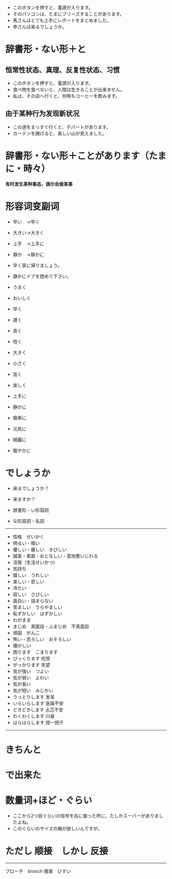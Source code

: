 - このボタンを押すと、電源が入ります。
- そのパソコンは、たまにフリーズすることがあります。
- 馬さんはとても上手にレポートをまとめました。
- 李さんは来るでしょうか。

# 辞書形・ない形＋と
## **恒常性状态、真理、反复性状态、习惯**
- このボタンを押すと、電源が入ります。
- 食べ物を食べないと、人間は生きることが出来ません。
- 私は、その店へ行くと、何時もコーヒーを飲みます。

## **由于某种行为发现新状况**
- この道をまっすぐ行くと、デパートがあります。
- カーテンを開けると、美しい山が見えました。

# 辞書形・ない形＋ことがあります（たまに・時々）
**有时发生某种事态，偶尔会做某事**

# 形容词变副词
- 早い　→早く
- 大きい→大きく
- 上手　→上手に
- 静か　→静かに


- 早く家に帰りましょう。
- 静かにドアを閉めて下さい。


- うまく
- おいしく
- 早く
- 遅く
- 長く
- 短く
- 大きく
- 小さく
- 高く
- 楽しく


- 上手に
- 静かに
- 簡単に
- 元気に
- 綺麗に
- 賑やかに



# でしょうか
- 来るでしょうか？
- 来ますか？


- 辞書形・い形容詞
- な形容詞・名詞

---
- 性格　せいかく
- 明るい・暗い
- 優しい・厳しい　きびしい
- 誠実・素直・おとなしい・意地悪いじわる
- 活発（生活せいかつ）
- 気持ち
- 嬉しい　うれしい
- 楽しい・悲しい
- 冷たい
- 寂しい　さびしい
- 面白い・詰まらない
- 羨ましい　うらやましい
- 恥ずかしい　はずかしい
- わがまま
- まじめ　真面目・ふまじめ　不真面目
- 頑固　がんこ
- 怖い・恐ろしい　おそろしい
- 懐かしい
- 困ります　こまります
- びっくります 吃惊
- がっかります 失望
- 気が強い　つよい
- 気が弱い　よわい
- 気が長い
- 気が短い　みじかい
- うっとりします 发呆
- いらいらします 急躁不安
- どきどきします 忐忑不安
- わくわくします 兴奋
- はらはらします 捏一把汗
---

# きちんと

# で出来た

# 数量词+ほど・ぐらい
- ここから2つ目ぐらいの信号を右に曲った所に、たしかスーパーがありましたよね。
- このぐらいのサイズの箱が欲しいんですが。

# ただし 顺接　しかし 反接

---
ブローチ　brooch
翡翠　ひすい
